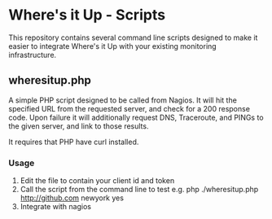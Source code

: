 # Where's it Up - Scripts

This repository contains several command line scripts designed to make it easier to integrate Where's it Up with your existing monitoring infrastructure.

## wheresitup.php
A simple PHP script designed to be called from Nagios. It will hit the specified URL from the requested server, and check for a 200 response code. Upon failure it will
additionally request DNS, Traceroute, and PINGs to the given server, and link to those results.

It requires that PHP have curl installed.

### Usage
1. Edit the file to contain your client id and token
2. Call the script from the command line to test 
e.g. php ./wheresitup.php http://github.com newyork yes
3. Integrate with nagios
